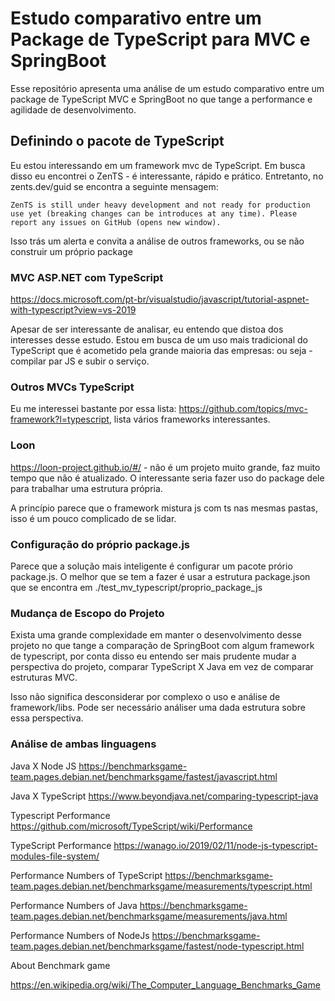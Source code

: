 # Estudo comparativo entre um Package de TypeScript para MVC e SpringBoot

Esse repositório apresenta uma análise de um estudo comparativo entre um package de TypeScript MVC e SpringBoot no que tange a performance e agilidade de desenvolvimento. 

## Definindo o pacote de TypeScript

Eu estou interessando em um framework mvc de TypeScript. Em busca disso eu encontrei o ZenTS - é interessante, rápido e prático. Entretanto, no zents.dev/guid se encontra a seguinte mensagem:

    ZenTS is still under heavy development and not ready for production use yet (breaking changes can be introduces at any time). Please report any issues on GitHub (opens new window).

Isso trás um alerta e convita a análise de outros frameworks, ou se não construir um próprio package

### MVC ASP.NET com TypeScript

https://docs.microsoft.com/pt-br/visualstudio/javascript/tutorial-aspnet-with-typescript?view=vs-2019

Apesar de ser interessante de analisar, eu entendo que distoa dos interesses desse estudo. Estou em busca de um uso mais tradicional do TypeScript que é acometido pela grande maioria das empresas: ou seja - compilar par JS e subir o serviço.


### Outros MVCs TypeScript

Eu me interessei bastante por essa lista: https://github.com/topics/mvc-framework?l=typescript, lista vários frameworks interessantes.

### Loon

https://loon-project.github.io/#/ - não é um projeto muito grande, faz muito tempo que não é atualizado. O interessante seria fazer uso do package dele para trabalhar uma estrutura própria.

A princípio parece que o framework mistura js com ts nas mesmas pastas, isso é um pouco complicado de se lidar.

### Configuração do próprio package.js

Parece que a solução mais inteligente é configurar um pacote prório package.js. O melhor que se tem a fazer é usar a estrutura package.json que se encontra em ./test_mv_typescript/proprio_package_js


### Mudança de Escopo do Projeto

Exista uma grande complexidade em manter o desenvolvimento desse projeto no que tange a comparação de SpringBoot com algum framework de typescript, por conta disso eu entendo ser mais prudente mudar a perspectiva do projeto, comparar TypeScript X Java em vez de comparar estruturas MVC.

Isso não significa desconsiderar por complexo o uso e análise de framework/libs. Pode ser necessário análiser uma dada estrutura sobre essa perspectiva. 



### Análise de ambas linguagens

Java X Node JS
https://benchmarksgame-team.pages.debian.net/benchmarksgame/fastest/javascript.html

Java X TypeScript
https://www.beyondjava.net/comparing-typescript-java



Typescript Performance
https://github.com/microsoft/TypeScript/wiki/Performance

TypeScript Performance
https://wanago.io/2019/02/11/node-js-typescript-modules-file-system/



Performance Numbers of TypeScript
https://benchmarksgame-team.pages.debian.net/benchmarksgame/measurements/typescript.html

Performance Numbers of Java
https://benchmarksgame-team.pages.debian.net/benchmarksgame/measurements/java.html

Performance Numbers of NodeJs
https://benchmarksgame-team.pages.debian.net/benchmarksgame/fastest/node-typescript.html



About Benchmark game

https://en.wikipedia.org/wiki/The_Computer_Language_Benchmarks_Game


